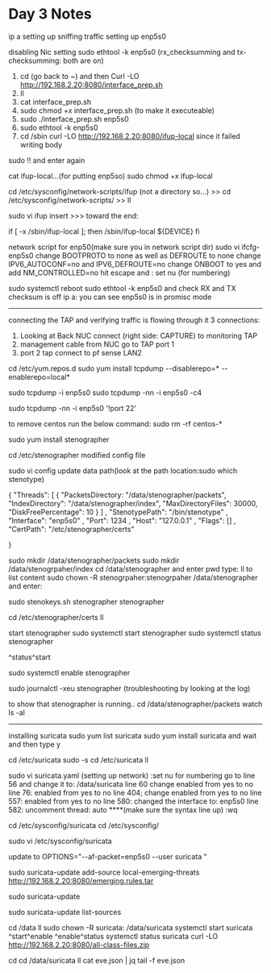 # Day 3 Notes

ip a 
setting up sniffing traffic
setting up enp5s0

disabling Nic setting
sudo ethtool -k enp5s0
(rx_checksumming and tx-checksumming: both are on) 

1. cd (go back to ~) and then Curl -LO http://192.168.2.20:8080/interface_prep.sh
2. ll
3. cat interface_prep.sh
4. sudo chmod +x interface_prep.sh (to make it executeable)
5. sudo ./interface_prep.sh enp5s0
6. sudo ethtool -k enp5s0 
7. cd /sbin
curl -LO http://192.168.2.20:8080/ifup-local  since it failed writing body

sudo !! and enter again

cat ifup-local...(for putting enp5so)
sudo chmod +x ifup-local


cd /etc/sysconfig/network-scripts/ifup (not a directory so...) >> cd /etc/sysconfig/network-scripts/ >> ll

sudo vi ifup
insert >>> toward the end:

if [ -x /sbin/ifup-local ]; then 
    /sbin/ifup-local ${DEVICE}
fi

network script for enp50(make sure you in network script dir)
sudo vi ifcfg-enp5s0
change BOOTPROTO to none as well as DEFROUTE to none
change IPV6_AUTOCONF=no and IPV6_DEFROUTE=no
change ONBOOT to yes and add NM_CONTROLLED=no
hit escape and : set nu (for numbering)

sudo systemctl reboot
sudo ethtool -k enp5s0 and check RX and TX checksum is off
ip a: you can see enp5s0 is in promisc mode

---

connecting the TAP and verifying traffic is flowing through it
3 connections:
1. Looking at Back NUC connect (right side: CAPTURE) to monitoring TAP
2. management cable from NUC go to TAP port 1
3. port 2 tap connect to pf sense LAN2 

cd /etc/yum.repos.d
sudo yum install tcpdump --disablerepo=* --enablerepo=local*

sudo tcpdump -i enp5s0
sudo tcpdump -nn -i enp5s0 -c4

sudo tcpdump -nn -i enp5s0 '!port 22'





to remove centos run the below command:
sudo rm -rf centos-*

sudo yum install stenographer

cd /etc/stenographer
modified config file

sudo vi config
update data path(look at the path location:sudo which stenotype)

{
    "Threads": [
        { "PacketsDirectory: "/data/stenographer/packets", "IndexDirectory": "/data/stenographer/index", "MaxDirectoryFiles": 30000,
         "DiskFreePercentage": 10
         }
    ]
, "StenotypePath": "/bin/stenotype"
, "Interface": "enp5s0"
, "Port": 1234
, "Host": "127.0.0.1"
, "Flags": []
, "CertPath": "/etc/stenographer/certs"

}

sudo mkdir /data/stenographer/packets
sudo mkdir /data/stenogrpaher/index
cd /data/stenographer and enter pwd
type: ll to list content
sudo chown -R stenogrpaher:stenogrpaher /data/stenographer and enter: 

sudo stenokeys.sh stenographer stenographer

cd /etc/stenographer/certs
ll

start stenographer
sudo systemctl start stenographer
sudo systemctl status stenographer

^status^start

sudo systemctl enable stenographer

sudo journalctl -xeu stenographer (troubleshooting by looking at the log)


to show that stenographer is running.. cd /data/stenographer/packets
watch ls -al

---


installing suricata
sudo yum list suricata
sudo yum install suricata and wait and then type y

cd /etc/suricata
sudo -s
cd /etc/suricata
ll

sudo vi suricata.yaml (setting up network)
:set nu for numbering
go to line 56 and change it to: /data/suricata
line 60 change enabled from yes to no 
line 76: enabled from yes to no 
line 404; change enabled from yes to no
line 557: enabled from yes to no 
line 580: changed the interface to: enp5s0
line 582: uncomment thread: auto
****(make sure the syntax line up)
:wq

cd /etc/sysconfig/suricata
cd /etc/sysconfig/

sudo vi /etc/sysconfig/suricata

update to OPTIONS="--af-packet=enp5s0 --user suricata "

sudo suricata-update add-source local-emerging-threats http://192.168.2.20:8080/emerging.rules.tar

sudo suricata-update

sudo suricata-update list-sources 


cd /data
ll
sudo chown -R suricata: /data/suricata
systemctl start suricata
^start^enable
^enable^status
systemctl status suricata
curl -LO http://192.168.2.20:8080/all-class-files.zip

cd cd /data/suricata
ll
cat eve.json | jq
tail -f eve.json
